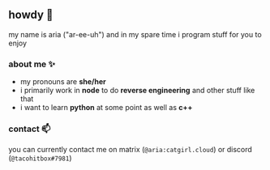 ## howdy 👋
my name is aria ("ar-ee-uh") and in my spare time i program stuff for you to enjoy 

### about me ✨
- my pronouns are **she/her**
- i primarily work in **node** to do **reverse engineering** and other stuff like that
- i want to learn **python** at some point as well as **c++**
### contact 📫
you can currently contact me on matrix (``@aria:catgirl.cloud``) or discord (``@tacohitbox#7981``)
